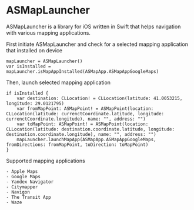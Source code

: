 # ASMapLauncher
ASMapLauncher is a library for iOS written in Swift that helps navigation with various mapping applications.

First initiate ASMapLauncher and check for a selected mapping application that installed on device

	mapLauncher = ASMapLauncher()
	var isInstalled = mapLauncher.isMapAppInstalled(ASMapApp.ASMapAppGoogleMaps)
	
Then, launch selected mapping application

	if isInstalled {
		var destination: CLLocation! = CLLocation(latitude: 41.0053215, longitude: 29.0121795)
    	var fromMapPoint: ASMapPoint! = ASMapPoint(location: CLLocation(latitude: currenctCoordinate.latitude, longitude: currenctCoordinate.longitude), name: "", address: "")
        var toMapPoint: ASMapPoint! = ASMapPoint(location: CLLocation(latitude: destination.coordinate.latitude, longitude: destination.coordinate.longitude), name: "", address: "")
        mapLauncher.launchMapApp(ASMapApp.ASMapAppGoogleMaps, fromDirections: fromMapPoint, toDirection: toMapPoint)
    }

Supported mapping applications

	- Apple Maps
	- Google Maps
	- Yandex Navigator
	- Citymapper
	- Navigon
	- The Transit App
	- Waze